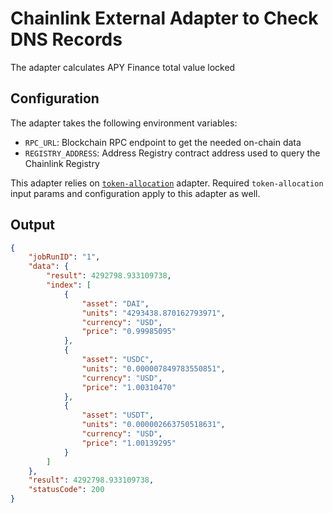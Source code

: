 # Chainlink External Adapter to Check DNS Records

The adapter calculates APY Finance total value locked 


## Configuration

The adapter takes the following environment variables:

- `RPC_URL`: Blockchain RPC endpoint to get the needed on-chain data
- `REGISTRY_ADDRESS`: Address Registry contract address used to query the Chainlink Registry

This adapter relies on [`token-allocation`](../../token-allocation/README.md) adapter. Required `token-allocation` input params and configuration apply to this adapter as well.

## Output

```json
{
    "jobRunID": "1",
    "data": {
        "result": 4292798.933109738,
        "index": [
            {
                "asset": "DAI",
                "units": "4293438.870162793971",
                "currency": "USD",
                "price": "0.99985095"
            },
            {
                "asset": "USDC",
                "units": "0.000007849783550851",
                "currency": "USD",
                "price": "1.00310470"
            },
            {
                "asset": "USDT",
                "units": "0.000002663750518631",
                "currency": "USD",
                "price": "1.00139295"
            }
        ]
    },
    "result": 4292798.933109738,
    "statusCode": 200
}
```
